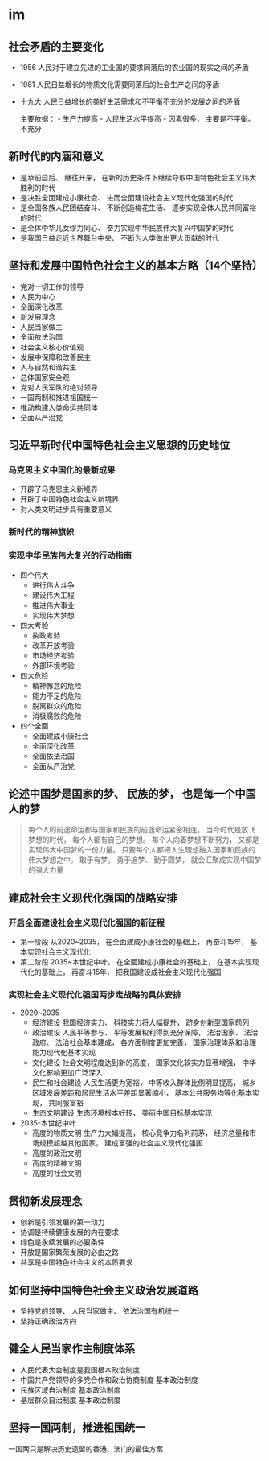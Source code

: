 # im

## 社会矛盾的主要变化

- 1956 人民对于建立先进的工业国的要求同落后的农业国的现实之间的矛盾
- 1981 人民日益增长的物质文化需要同落后的社会生产之间的矛盾
- 十九大 人民日益增长的美好生活需求和不平衡不充分的发展之间的矛盾

    主要依据：
        -
        生产力提高 -
        人民生活水平提高 -
        因素很多， 主要是不平衡。 不充分

## 新时代的内涵和意义

- 是承前启后、 继往开来， 在新的历史条件下继续夺取中国特色社会主义伟大胜利的时代
- 是决胜全面建成小康社会、 进而全面建设社会主义现代化强国的时代
- 是全国各族人民团结奋斗、 不断创造梅花生活、 逐步实现全体人民共同富裕的时代
- 是全体中华儿女缪力同心、 奋力实现中华民族伟大复兴中国梦的时代
- 是我国日益走近世界舞台中央、 不断为人类做出更大贡献的时代

## 坚持和发展中国特色社会主义的基本方略（14个坚持）

- 党对一切工作的领导
- 人民为中心
- 全面深化改革
- 新发展理念
- 人民当家做主
- 全面依法治国
- 社会主义核心价值观
- 发展中保障和改善民主
- 人与自然和谐共生
- 总体国家安全观
- 党对人民军队的绝对领导
- 一国两制和推进祖国统一
- 推动构建人类命运共同体
- 全面从严治党

## 习近平新时代中国特色社会主义思想的历史地位

### 马克思主义中国化的最新成果

- 开辟了马克思主义新境界
- 开辟了中国特色社会主义新境界
- 对人类文明进步具有重要意义

### 新时代的精神旗帜

### 实现中华民族伟大复兴的行动指南

- 四个伟大
    - 进行伟大斗争
    - 建设伟大工程
    - 推进伟大事业
    - 实现伟大梦想
- 四大考验
    - 执政考验
    - 改革开放考验
    - 市场经济考验
    - 外部环境考验
- 四大危险
    - 精神懈怠的危险
    - 能力不足的危险
    - 脱离群众的危险
    - 消极腐败的危险
- 四个全面
    - 全面建成小康社会
    - 全面深化改革
    - 全面依法治国
    - 全面从严治党

## 论述中国梦是国家的梦、 民族的梦， 也是每一个中国人的梦

> 每个人的前途命运都与国家和民族的前途命运紧密相连。 当今时代是放飞梦想的时代， 每个人都有自己的梦想。 每个人向着梦想不断努力， 又都是实现伟大中国梦的一份力量。 只要每个人都把人生理想融入国家和民族的伟大梦想之中。 敢于有梦。 勇于追梦、 勤于圆梦， 就会汇聚成实现中国梦的强大力量

## 建成社会主义现代化强国的战略安排

### 开启全面建设社会主义现代化强国的新征程

- 第一阶段 从2020~2035， 在全面建成小康社会的基础上， 再奋斗15年， 基本实现社会主义现代化
- 第二阶段 2035~本世纪中叶， 在全面建成小康社会的基础上， 在基本实现现代化的基础上， 再奋斗15年， 把我国建设成社会主义现代化强国

### 实现社会主义现代化强国两步走战略的具体安排

- 2020~2035
    - 经济建设 我国经济实力、 科技实力将大幅提升， 跻身创新型国家前列
    - 政治建设 人民平等参与、 平等发展权利得到充分保障， 法治国家、 法治政府、 法治社会基本建成， 各方面制度更加完善， 国家治理体系和治理能力现代化基本实现
    - 文化建设 社会文明程度达到新的高度， 国家文化软实力显著增强， 中华文化影响更加广泛深入
    - 民生和社会建设 人民生活更为宽裕， 中等收入群体比例明显提高， 城乡区域发展差距和居民生活水平差距显著缩小， 基本公共服务均等化基本实现， 共同服富裕
    - 生态文明建设 生态环境根本好转， 美丽中国目标基本实现
- 2035-本世纪中叶
    - 高度的物质文明 生产力大幅提高， 核心竞争力名列前茅， 经济总量和市场规模超越其他国家， 建成富强的社会主义现代化强国
    - 高度的政治文明
    - 高度的精神文明
    - 高度的社会文明

## 贯彻新发展理念

- 创新是引领发展的第一动力
- 协调是持续健康发展的内在要求
- 绿色是永续发展的必要条件
- 开放是国家繁荣发展的必由之路
- 共享是中国特色社会主义的本质要求

## 如何坚持中国特色社会主义政治发展道路

- 坚持党的领导、 人民当家做主、 依法治国有机统一
- 坚持正确政治方向

## 健全人民当家作主制度体系
- 人民代表大会制度是我国根本政治制度
- 中国共产党领导的多党合作和政治协商制度 基本政治制度
- 民族区域自治制度 基本政治制度
- 基层群众自治制度 基本政治制度

## 坚持一国两制，推进祖国统一
一国两只是解决历史遗留的香港、澳门的最佳方案

